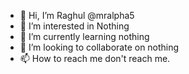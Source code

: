 - 👋 Hi, I’m Raghul @mralpha5 
- 👀 I’m interested in Nothing
- 🌱 I’m currently learning nothing
- 💞️ I’m looking to collaborate on nothing
- 📫 How to reach me don't reach me.

<!---
mralpha5/mralpha5 is a ✨ special ✨ repository because its `README.md` (this file) appears on your GitHub profile.
You can click the Preview link to take a look at your changes.
--->
